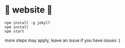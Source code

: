 # 🙏 website 🙏

```
npm install -g jekyll
npm install
npm start
```

more steps may apply, leave an issue if you have issues :)
